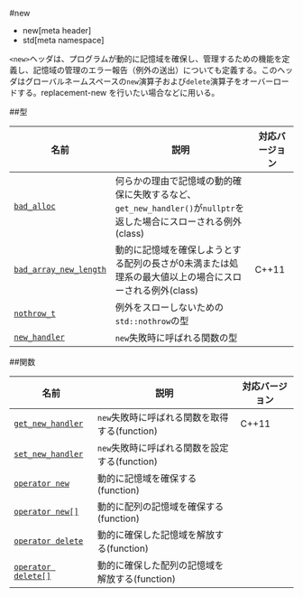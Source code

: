 #new
* new[meta header]
* std[meta namespace]

`<new>`ヘッダは、プログラムが動的に記憶域を確保し、管理するための機能を定義し、記憶域の管理のエラー報告（例外の送出）についても定義する。このヘッダはグローバルネームスペースの`new`演算子および`delete`演算子をオーバーロードする。replacement-new を行いたい場合などに用いる。


##型

| 名前 | 説明 | 対応バージョン |
|-----------------------------------|-------------------------------------------------|-------|
| [`bad_alloc`](./new/bad_alloc.md) | 何らかの理由で記憶域の動的確保に失敗するなど、`get_new_handler()`が`nullptr`を返した場合にスローされる例外(class) | |
| [`bad_array_new_length`](./new/bad_array_new_length.md) | 動的に記憶域を確保しようとする配列の長さが0未満または処理系の最大値以上の場合にスローされる例外(class) | C++11 |
| [`nothrow_t`](./new/nothrow_t.md) | 例外をスローしないための`std::nothrow`の型 | |
| [`new_handler`](./new/new_handler.md) | `new`失敗時に呼ばれる関数の型 | |


##関数

| 名前                                          | 説明                                           | 対応バージョン |
|-----------------------------------------------|------------------------------------------------|----------------|
| [`get_new_handler`](./new/get_new_handler.md) | `new`失敗時に呼ばれる関数を取得する(function)  | C++11          |
| [`set_new_handler`](./new/set_new_handler.md) | `new`失敗時に呼ばれる関数を設定する(function)  |                |
| [`operator new`](./new/op_new.md)             | 動的に記憶域を確保する(function)               |                |
| [`operator new[]`](./new/op_new[].md)         | 動的に配列の記憶域を確保する(function)         |                |
| [`operator delete`](./new/op_delete.md)       | 動的に確保した記憶域を解放する(function)       |                |
| [`operator delete[]`](./new/op_delete[].md)   | 動的に確保した配列の記憶域を解放する(function) |                |
